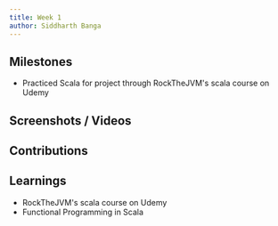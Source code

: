 ```yaml
---
title: Week 1
author: Siddharth Banga
---
```


## Milestones
- Practiced Scala for project through RockTheJVM's scala course on Udemy

## Screenshots / Videos 

## Contributions

## Learnings
- RockTheJVM's scala course on Udemy
- Functional Programming in Scala 